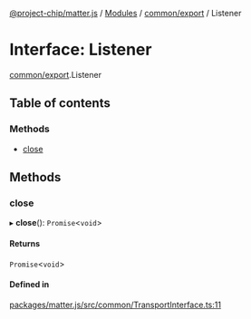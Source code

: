 [@project-chip/matter.js](../README.md) / [Modules](../modules.md) / [common/export](../modules/common_export.md) / Listener

# Interface: Listener

[common/export](../modules/common_export.md).Listener

## Table of contents

### Methods

- [close](common_export.Listener.md#close)

## Methods

### close

▸ **close**(): `Promise`<`void`\>

#### Returns

`Promise`<`void`\>

#### Defined in

[packages/matter.js/src/common/TransportInterface.ts:11](https://github.com/project-chip/matter.js/blob/be83914/packages/matter.js/src/common/TransportInterface.ts#L11)
